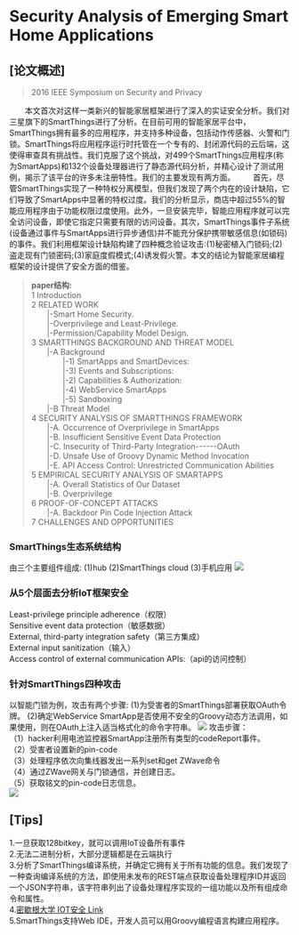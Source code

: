 # Security Analysis of Emerging Smart Home Applications
## [论文概述]
>2016 IEEE Symposium on Security and Privacy

&emsp;&emsp;本文首次对这样一类新兴的智能家居框架进行了深入的实证安全分析。我们对三星旗下的SmartThings进行了分析。在目前可用的智能家居平台中，SmartThings拥有最多的应用程序，并支持多种设备，包括动作传感器、火警和门锁。SmartThings将应用程序运行时托管在一个专有的、封闭源代码的云后端，这使得审查具有挑战性。我们克服了这个挑战，对499个SmartThings应用程序(称为SmartApps)和132个设备处理器进行了静态源代码分析，并精心设计了测试用例，揭示了该平台的许多未注册特性。我们的主要发现有两方面。
&emsp;&emsp;首先，尽管SmartThings实现了一种特权分离模型，但我们发现了两个内在的设计缺陷，它们导致了SmartApps中显著的特权过度。我们的分析显示，商店中超过55%的智能应用程序由于功能权限过度使用。此外，一旦安装完毕，智能应用程序就可以完全访问设备，即使它指定只需要有限的访问设备。其次，SmartThings事件子系统(设备通过事件与SmartApps进行异步通信)并不能充分保护携带敏感信息(如锁码)的事件。我们利用框架设计缺陷构建了四种概念验证攻击:(1)秘密植入门锁码;(2)盗走现有门锁密码;(3)家庭度假模式;(4)诱发假火警。本文的结论为智能家居编程框架的设计提供了安全方面的借鉴。
>__paper结构:__   
>1 Introduction  
>2 RELATED WORK   
>&emsp;&emsp;|-Smart Home Security.   
>&emsp;&emsp;|-Overprivilege and Least-Privilege.  
>&emsp;&emsp;|-Permission/Capability Model Design.    
>3 SMARTTHINGS BACKGROUND AND THREAT MODEL  
>&emsp;&emsp;|-A Background     
>&emsp;&emsp;&emsp;&emsp;|-1) SmartApps and SmartDevices:  
>&emsp;&emsp;&emsp;&emsp;|-3) Events and Subscriptions:  
>&emsp;&emsp;&emsp;&emsp;|-2) Capabilities & Authorization:   
>&emsp;&emsp;&emsp;&emsp;|-4) WebService SmartApps   
>&emsp;&emsp;&emsp;&emsp;|-5) Sandboxing  
>&emsp;&emsp;|-B Threat Model   
>4 SECURITY ANALYSIS OF SMARTTHINGS FRAMEWORK   
>&emsp;&emsp;|-A. Occurrence of Overprivilege in SmartApps   
>&emsp;&emsp;|-B. Insufficient Sensitive Event Data Protection   
>&emsp;&emsp;|-C. Insecurity of Third-Party Integration------OAuth   
>&emsp;&emsp;|-D. Unsafe Use of Groovy Dynamic Method Invocation   
>&emsp;&emsp;|-E. API Access Control: Unrestricted Communication Abilities   
>5 EMPIRICAL SECURITY ANALYSIS OF SMARTAPPS    
>&emsp;&emsp;|-A. Overall Statistics of Our Dataset  
>&emsp;&emsp;|-B. Overprivilege    
>6 PROOF-OF-CONCEPT ATTACKS   
>&emsp;&emsp;|-A. Backdoor Pin Code Injection Attack   
>7 CHALLENGES AND OPPORTUNITIES   

### SmartThings生态系统结构
由三个主要组件组成:
(1)hub (2)SmartThings cloud (3)手机应用
![](https://raw.githubusercontent.com/ReAbout/IoT-Home/master/images/iot_1.PNG?token=AI5pPfa10Z4CcWbmJooc9uJ3hVDaFEZkks5cD7dywA%3D%3D)

### 从5个层面去分析IoT框架安全
Least-privilege principle adherence（权限）  
Sensitive event data protection（敏感数据）  
External, third-party integration safety（第三方集成）  
External input sanitization（输入）  
Access control of external communication APIs:（api的访问控制）  
### 针对SmartThings四种攻击 
以智能门锁为例，攻击有两个步骤:
(1)为受害者的SmartThings部署获取OAuth令牌。
(2)确定WebService SmartApp是否使用不安全的Groovy动态方法调用，如果使用，则在OAuth上注入适当格式化的命令字符串。
![](https://raw.githubusercontent.com/ReAbout/IoT-Home/master/images/iot_2.PNG?token=AI5pPeehgTfQVDI934GWmLrH_oCS3zkFks5cD7eSwA%3D%3D)
攻击步骤：  
（1）hacker利用电池监控器SmartApp注册所有类型的codeReport事件。   
（2）受害者设置新的pin-code  
（3）处理程序依次向集线器发出一系列set和get ZWave命令  
（4）通过ZWave网关与门锁通信，并创建日志。  
（5）获取铭文的pin-code日志信息。    
![](https://raw.githubusercontent.com/ReAbout/IoT-Home/master/images/iot_3.PNG?token=AI5pPeehgTfQVDI934GWmLrH_oCS3zkFks5cD7eSwA%3D%3D)
## [Tips]  
1.一旦获取128bitkey，就可以调用IoT设备所有事件  
2.无法二进制分析，大部分逻辑都是在云端执行    
3.分析了SmartThings编译系统，并确定它拥有关于所有功能的信息。我们发现了一种查询编译系统的方法，即使用未发布的REST端点获取设备处理程序ID并返回一个JSON字符串，该字符串列出了设备处理程序实现的一组功能以及所有组成命令和属性。   
4.[密歇根大学 IOT安全 Link](https://iotsecurity.engin.umich.edu/)   
5.SmartThings支持Web IDE，开发人员可以用Groovy编程语言构建应用程序。   
